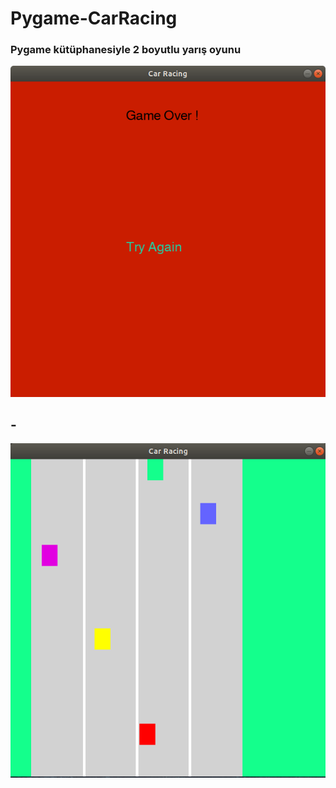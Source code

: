 # Pygame-CarRacing
### Pygame kütüphanesiyle 2 boyutlu yarış oyunu

![Screenshot](https://github.com/MHusna/Pygame-CarRacing/blob/master/Resim.png)
## -
![Screenshot](https://github.com/MHusna/Pygame-CarRacing/blob/master/Resim2.PNG)
